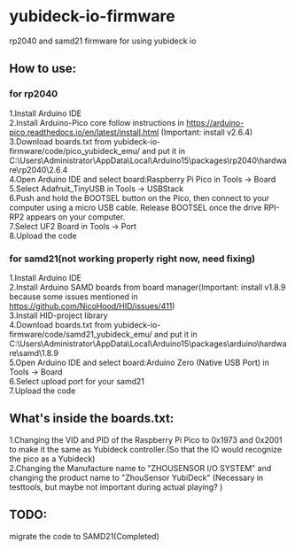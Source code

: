 # yubideck-io-firmware
rp2040 and samd21 firmware for using yubideck io

## How to use:
### for rp2040
1.Install Arduino IDE<br>
2.Install Arduino-Pico core follow instructions in https://arduino-pico.readthedocs.io/en/latest/install.html (Important: install v2.6.4)<br>
3.Download boards.txt from yubideck-io-firmware/code/pico_yubideck_emu/ and put it in C:\Users\Administrator\AppData\Local\Arduino15\packages\rp2040\hardware\rp2040\2.6.4<br>
4.Open Arduino IDE and select board:Raspberry Pi Pico in Tools -> Board<br>
5.Select Adafruit_TinyUSB in Tools -> USBStack<br>
6.Push and hold the BOOTSEL button on the Pico, then connect to your computer using a micro USB cable. Release BOOTSEL once the drive RPI-RP2 appears on your computer.<br>
7.Select UF2 Board in Tools -> Port<br>
8.Upload the code<br>

### for samd21(not working properly right now, need fixing)
1.Install Arduino IDE<br>
2.Install Arduino SAMD boards from board manager(Important: install v1.8.9 because some issues mentioned in https://github.com/NicoHood/HID/issues/411)<br>
3.Install HID-project library<br>
4.Download boards.txt from yubideck-io-firmware/code/samd21_yubideck_emu/ and put it in C:\Users\Administrator\AppData\Local\Arduino15\packages\arduino\hardware\samd\1.8.9<br>
5.Open Arduino IDE and select board:Arduino Zero (Native USB Port) in Tools -> Board<br>
6.Select upload port for your samd21<br>
7.Upload the code<br>

## What's inside the boards.txt:

1.Changing the VID and PID of the Raspberry Pi Pico to 0x1973 and 0x2001 to make it the same as Yubideck controller.(So that the IO would recognize the pico as a Yubideck)<br>
2.Changing the Manufacture name to "ZHOUSENSOR I/O SYSTEM" and changing the product name to "ZhouSensor YubiDeck" (Necessary in testtools, but maybe not important during actual playing? )<br>


## TODO:
migrate the code to SAMD21(Completed)
